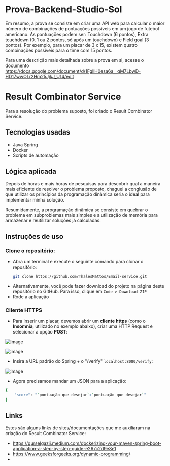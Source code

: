 # Prova-Backend-Studio-Sol

Em resumo, a prova se consiste em criar uma API web para calcular o maior número de combinações de pontuações possíveis em um jogo de futebol americano. As pontuações podem ser: Touchdown (6 pontos), Extra touchdown (0, 1 ou 2 pontos, só após um touchdown) e Field goal (3 pontos). Por exemplo, para um placar de 3 x 15, existem quatro combinações possíveis para o time com 15 pontos.

Para uma descrição mais detalhada sobre a prova em si, acesse o documento https://docs.google.com/document/d/1FgllH0esa6a__qM7LbwD-HD17wwOLr2Hm25JjkJ_U14/edit

# Result Combinator Service

Para a resolução do problema suposto, foi criado o Result Combinator Service.

## Tecnologias usadas

- Java Spring
- Docker
- Scripts de automação

## Lógica aplicada

Depois de horas e mais horas de pesquisas para descobrir qual a maneira mais eficiente de resolver o problema proposto, chaguei a conglusão de que utilizar os princípios da programação dinâmica seria o ideal para implementar minha solução.

Resumidamente, a programação dinâmica se consiste em quebrar o problema em subproblemas mais simples e a utilização de memória para armazenar e reutilizar soluções já calculadas.

## Instruções de uso

### Clone o repositório:
- Abra um terminal e execute o seguinte comando para clonar o repositório:
	```bash
	git clone https://github.com/ThalesMattos/Email-service.git
	```
- Alternativamente, você pode fazer download do projeto na página deste repositório no GitHub. Para isso, clique em `Code > Download ZIP`
- Rode a aplicação

### Cliente HTTPS

- Para inserir um placar, devemos abrir um **cliente https** (como o **Insomnia**, utilizado no exemplo abaixo), criar uma HTTP Request e selecionar a opção **POST**:

![image](https://github.com/ThalesMattos/Prova-Backend-Studio-Sol/assets/103903195/3c8eb5ee-1b2a-4eba-82c0-baf4f20c3588)

![image](https://github.com/ThalesMattos/Prova-Backend-Studio-Sol/assets/103903195/bb99cb7d-72cc-4aa5-a018-42bc91f5157d)

- Insira a URL padrão do Spring + o "/verify" `localhost:8080/verify`:

![image](https://github.com/ThalesMattos/Prova-Backend-Studio-Sol/assets/103903195/d1c899c3-eefb-413c-8179-7080935e803a)

- Agora precisamos mandar um JSON para a aplicação:
```bash
{ 
	"score": "`pontuação que desejar`x`pontuação que desejar`"
}
```
## Links

Estes são alguns links de sites/documentações que me auxiliaram na criação do Result Combinator Service:

- https://gurselgazii.medium.com/dockerizing-your-maven-spring-boot-application-a-step-by-step-guide-e267c2d9e8e1
- https://www.geeksforgeeks.org/dynamic-programming/
- 
